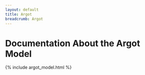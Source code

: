 ```yaml
---
layout: default
title: Argot
breadcrumb: Argot
---
```

# Documentation About the Argot Model
{% include argot_model.html %}